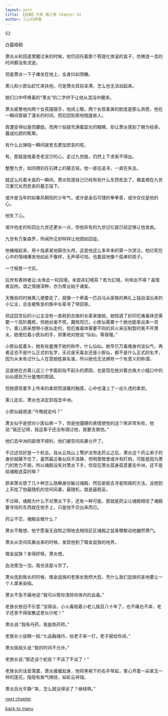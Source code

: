 ```yaml
---
layout: post
title: 【连载】万世 第三卷 Chapter 52
author: 三山归来客
---
```




52<br><br>  白露梧桐<br><br>  萧炎从轮回道里醒过来的时候，他仍旧托着那个菩提化体涎的盒子，仿佛连一息的时间都没有流逝。<br><br>  但是萧炎一下子瘫坐在地上，全身抖如筛糠。<br><br>  熏儿和小医仙赶忙来扶他，可是萧炎双目呆滞，怎么也无法站起来。<br><br>  她们口中呼唤着的“萧炎”的二字终于让他从混沌中醒来。<br><br>  萧炎疲惫地向两个女孩摆摆手，他闭上眼，两个女孩柔美的脸庞是那么熟悉，他在一瞬间穿越了漫长的时间，而后回到原地相逢故人。<br><br>  周遭变得似是而朦胧，而两个姑娘充满着韶光的眼睛，却让萧炎感到了朝为枯骨，暮成红颜的眩晕。<br><br>  有什么比弹指一瞬间就老去更加悲哀的呢。<br><br>  有，那就是拖着苍老泥泞的心，走过九世路，仍然上下求索不得出。<br><br>  整整九世，如同镌刻在石碑上的墓志铭，他一直在追寻，一直在失去。<br><br>  就这么托着木盒的一瞬间，萧炎知道自己已经有些什么东西死去了，被盖棺在九世沉重冗长而悲哀的墓志铭下。<br><br>  或许是当年的如春风朝阳的少年气，或许是金石可镂的拳拳意，或许仅仅是他的心。<br><br>  他失了心。<br><br>  或许他走的轮回比九世还更长一点，但他存有的九世记忆就已经足够让他发疯。<br><br>  九世有万象森罗，所闻所见却样样让他困如囚徒。<br><br>  他蜷缩起来，用十指紧紧地箍住头颅，这是他这么多年来的第一次哭泣，他烂死在心中的情绪爆发地如此不像样，无声得可怕，也委屈地像个孤单的孩子。<br><br>  一寸相思一寸灰。<br><br>  后世有善辨者云:炎帝此一轮回境，未尝非幻境耳？若为幻境，何帝出不得？盖情者自拘。谓之情根深种，亦为孽业始于诸矣。<br><br>  天晚些的时候熏儿便要走了，就像一个牵着一匹白马从家族的典礼上独自溜出来的小公主，总会被焦急的族中长辈寻了带回家。<br><br>  但这回贪玩的小公主没有一直耗到古族的长辈来接她，她知道了封印厄难毒体还需要一个高阶魔核，但她丝毫不慌，魔核而已，小医仙需要十个她也能拿出来一百个。熏儿原来想带小医仙走的，但厄难毒体需要不同的异火来压制暂时离不开萧炎，她便拉着小医仙的手，郑重地对她说:“仙仙，等我喔。”<br><br>  小医仙低着头，她有些羞愧于她的称呼，什么仙仙，她早已万毒缠身何谈仙气，再者这也不是什么正式的名字，无论是天毒女还是小医仙，都不是什么正式的名字，因为从未有过什么人在意她姓甚名谁，所以她也无法拥有一个有意义的称谓。<br><br>  这是她在古熏儿这三个字面前抬不起头的原因，也是现在她对着古族大小姐口中的仙仙感到万分羞愧的原因。<br><br>  但她感受着手上传来的柔软而温暖的触感，心中也漫上了一丝久违的柔软。<br><br>  熏儿走后，萧炎也决定启程去中洲。<br><br>  小医仙疑惑道:“今晚就走吗？”<br><br>  萧炎似乎是想对小医仙笑一下，但是他僵硬的表情使他的这个笑非常失败，他说:“我还记得，我这辈子还没有错过他，我要去救他。”<br><br>  他们去中洲的路很不顺利，他们被空间风暴分开了。<br><br>  不过这恰好是一个机会。自从云岚山上鹜护法带走药尘之后，萧炎这个药尘弟子的身份就藏不住了，虽然最近看似风平浪静，但明里暗里或许有盯梢，可能是因为萧门的势力不弱，所以魂殿没有对萧炎下手，但现在萧炎孤身孤意要去中洲，还不是给魂殿送菜的嘛？<br><br>  原来萧炎想了几十种怎么隐瞒身份躲过魂殿，然后偷偷去寻星陨阁的方法，没想到上天给了他最随机的空间风暴，最随机，就是最稳妥。<br><br>  不过嘛，魂殿为什么不对萧炎下手，还有一种可能，那就是药尘让魂殿相信了魂殿要寻找的东西就在他手上，只是他不交出来而已。<br><br>  药尘不交，魂殿会做什么？<br><br>  萧炎不敢想，他宁愿毫无自知之明地去相信区区魂殿之鼠辈哪敢动他巍然萧门。<br><br>  萧炎从空间风暴出来的时候，发现他到了噬金鼠族的地界。<br><br>  噬金鼠族？来得好呀。萧炎想。<br><br>  血池里泡一泡，我也该是斗宗了。<br><br>  萧炎找到族长的时候，噬金鼠族的老族长勃然大怒，凭什么我们鼠族的圣地要让一个人类来染指。<br><br>  萧炎不急不躁地说:“我可以帮你清除你体内的血毒。”<br><br>  老族长依旧不乐意:“没得谈，小火毒陪着小老儿我百八十年了，也不痛也不痒，老子还舍不得驱散这老伙计呢！”<br><br>  萧炎说:“我有丹药，我是炼药师。”<br><br>  老族长小鼠眼一挑:“七品融魂丹，给老子来一打，老子就给你进。”<br><br>  萧炎摇摇头说:“我的时间不允许。”<br><br>  老族长说:“那还谈个蛇皮？不谈了不谈了！”<br><br>  老族长的话音落罢，萧炎缓缓起身，他将黑袍下的右手举起，掌心开着一朵翠玉一样的莲花，隐隐有紫气缭绕，如彩云祥瑞。<br><br>  萧炎目光平静:“来，怎么就没得谈了？继续啊。”

[next chapter](https://allforyanchen.github.io/2020/07/19/post-44-chapter-53.html)

[back to manu](https://allforyanchen.github.io/2020/07/19/post-44.html)
